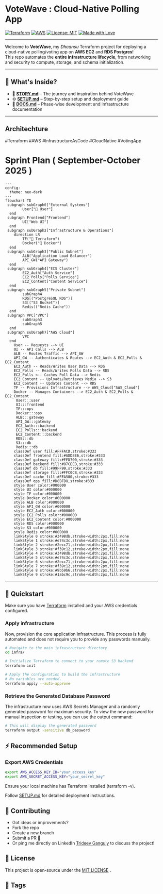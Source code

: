 # VoteWave : Cloud-Native Polling App

[![Terraform](https://img.shields.io/badge/Terraform-v1.9+-623CE4?logo=terraform)](https://www.terraform.io/)
[![AWS](https://img.shields.io/badge/AWS-EC2%20%7C%20RDS%20%7C%20S3-orange?logo=amazon-aws)](https://aws.amazon.com/)
[![License: MIT](https://img.shields.io/badge/License-MIT-green.svg)](LICENSE)
[![Made with Love](https://img.shields.io/badge/Made%20with-❤️-red.svg)]()

---

Welcome to **VoteWave**, my *Dhaansu* Terraform project for deploying a cloud-native polling/voting app on **AWS EC2** and **RDS Postgres**!  
This repo automates the **entire infrastructure lifecycle**, from networking and security to compute, storage, and schema initialization.

---

## 📂 What's Inside?

- 📖 **[STORY.md](Docs/STORY.md)** – The journey and inspiration behind VoteWave  
- ⚙️ **[SETUP.md](Docs/SETUP.md)** – Step-by-step setup and deployment guide  
- 📑 **[DOCS.md](Docs/DOCS.md)** – Phase-wise development and infrastructure documentation  

---
## Architechture
#Terraform #AWS #InfrastructureAsCode #CloudNative #VotingApp

# Sprint Plan ( September-October 2025 )

```mermaid
---
config:
  theme: neo-dark
---
flowchart TD
 subgraph subGraph0["External Systems"]
        User["👤 User"]
  end
 subgraph Frontend["Frontend"]
        UI["Web UI"]
  end
 subgraph subGraph2["Infrastructure & Operations"]
    direction LR
        TF("🔧 Terraform")
        Docker("🔧 Docker")
  end
 subgraph subGraph3["Public Subnet"]
        ALB("Application Load Balancer")
        API_GW("API Gateway")
  end
 subgraph subGraph4["ECS Cluster"]
        EC2_Auth["Auth Service"]
        EC2_Polls["Polls Service"]
        EC2_Content["Content Service"]
  end
 subgraph subGraph5["Private Subnet"]
        subGraph4
        RDS[("PostgreSQL RDS")]
        S3[("S3 Bucket")]
        Redis(("Redis Cache"))
  end
 subgraph VPC["VPC"]
        subGraph3
        subGraph5
  end
 subgraph subGraph7["AWS Cloud"]
        VPC
  end
    User -- Requests --> UI
    UI -- API Calls --> ALB
    ALB -- Routes Traffic --> API_GW
    API_GW -- Authenticates & Routes --> EC2_Auth & EC2_Polls & EC2_Content
    EC2_Auth -- Reads/Writes User Data --> RDS
    EC2_Polls -- Reads/Writes Polls Data --> RDS
    EC2_Polls <-- Caches Poll Data --> Redis
    EC2_Content -- Uploads/Retrieves Media --> S3
    EC2_Content -- Updates Content --> RDS
    TF -- Provisions Infrastructure --> AWS_Cloud["AWS_Cloud"]
    Docker -- Manages Containers --> EC2_Auth & EC2_Polls & EC2_Content
     User:::user
     UI:::frontend
     TF:::ops
     Docker:::ops
     ALB:::gateway
     API_GW:::gateway
     EC2_Auth:::backend
     EC2_Polls:::backend
     EC2_Content:::backend
     RDS:::db
     S3:::db
     Redis:::db
    classDef user fill:#FFFACD,stroke:#333
    classDef frontend fill:#ADD8E6,stroke:#333
    classDef gateway fill:#FFD700,stroke:#333
    classDef backend fill:#87CEEB,stroke:#333
    classDef db fill:#99FF99,stroke:#333
    classDef storage fill:#FFC0CB,stroke:#333
    classDef cache fill:#FFA500,stroke:#333
    classDef ops fill:#D8BFD8,stroke:#333
    style User color:#000000
    style UI color:#000000
    style TF color:#000000
    style Docker color:#000000
    style ALB color:#000000
    style API_GW color:#000000
    style EC2_Auth color:#000000
    style EC2_Polls color:#000000
    style EC2_Content color:#000000
    style RDS color:#000000
    style S3 color:#000000
    style Redis color:#000000
    linkStyle 0 stroke:#3498db,stroke-width:2px,fill:none
    linkStyle 1 stroke:#e74c3c,stroke-width:2px,fill:none
    linkStyle 2 stroke:#2ecc71,stroke-width:2px,fill:none
    linkStyle 3 stroke:#f39c12,stroke-width:2px,fill:none
    linkStyle 4 stroke:#3498db,stroke-width:2px,fill:none
    linkStyle 5 stroke:#e74c3c,stroke-width:2px,fill:none
    linkStyle 6 stroke:#2ecc71,stroke-width:2px,fill:none
    linkStyle 7 stroke:#f39c12,stroke-width:2px,fill:none
    linkStyle 8 stroke:#9b59b6,stroke-width:2px,fill:none
    linkStyle 9 stroke:#1abc9c,stroke-width:2px,fill:none
```
---

## 🚀 Quickstart

Make sure you have [Terraform](https://www.terraform.io/downloads) installed and your AWS credentials configured.

### Apply infrastructure
Now, provision the core application infrastructure. This process is fully automated and does not require you to provide any passwords manually.

```bash
# Navigate to the main infrastructure directory
cd infra/

# Initialize Terraform to connect to your remote S3 backend
terraform init

# Apply the configuration to build the infrastructure
# No variables are needed.
terraform apply --auto-approve
```
### Retrieve the Generated Database Password
The infrastructure now uses AWS Secrets Manager and a randomly generated password for maximum security. To view the new password for manual inspection or testing, you can use the output command: 

```bash
# This will display the generated password
terraform output -sensitive db_password
```
## ⚡ Recommended Setup

### Export AWS Credentials
```bash
export AWS_ACCESS_KEY_ID="your_access_key"
export AWS_SECRET_ACCESS_KEY="your_secret_key"
```

Ensure your local machine has Terraform installed (terraform -v).

Follow [SETUP.md](SETUP.md) for detailed deployment instructions.

## 🤝 Contributing

- Got ideas or improvements?
- Fork the repo
- Create a new branch
- Submit a PR 🎉
- Or ping me directly on LinkedIn [Trideev Ganguly](https://www.linkedin.com/in/trideev-ganguly/) to discuss the project!

## 📜 License

This project is open-source under the [MIT LICENSE](LICENSE)
.

## 🔖 Tags




